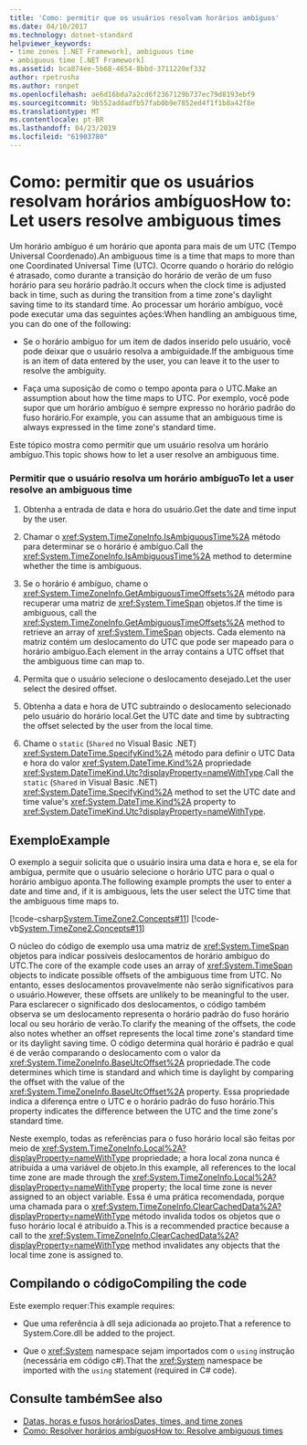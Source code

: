 ```yaml
---
title: 'Como: permitir que os usuários resolvam horários ambíguos'
ms.date: 04/10/2017
ms.technology: dotnet-standard
helpviewer_keywords:
- time zones [.NET Framework], ambiguous time
- ambiguous time [.NET Framework]
ms.assetid: bca874ee-5b68-4654-8bbd-3711220ef332
author: rpetrusha
ms.author: ronpet
ms.openlocfilehash: ae6d16bda7a2cd6f2367129b737ec79d8193ebf9
ms.sourcegitcommit: 9b552addadfb57fab0b9e7852ed4f1f1b8a42f8e
ms.translationtype: MT
ms.contentlocale: pt-BR
ms.lasthandoff: 04/23/2019
ms.locfileid: "61903780"
---
```

# <a name="how-to-let-users-resolve-ambiguous-times"></a><span data-ttu-id="3aa1d-102">Como: permitir que os usuários resolvam horários ambíguos</span><span class="sxs-lookup"><span data-stu-id="3aa1d-102">How to: Let users resolve ambiguous times</span></span>

<span data-ttu-id="3aa1d-103">Um horário ambíguo é um horário que aponta para mais de um UTC (Tempo Universal Coordenado).</span><span class="sxs-lookup"><span data-stu-id="3aa1d-103">An ambiguous time is a time that maps to more than one Coordinated Universal Time (UTC).</span></span> <span data-ttu-id="3aa1d-104">Ocorre quando o horário do relógio é atrasado, como durante a transição do horário de verão de um fuso horário para seu horário padrão.</span><span class="sxs-lookup"><span data-stu-id="3aa1d-104">It occurs when the clock time is adjusted back in time, such as during the transition from a time zone's daylight saving time to its standard time.</span></span> <span data-ttu-id="3aa1d-105">Ao processar um horário ambíguo, você pode executar uma das seguintes ações:</span><span class="sxs-lookup"><span data-stu-id="3aa1d-105">When handling an ambiguous time, you can do one of the following:</span></span>

* <span data-ttu-id="3aa1d-106">Se o horário ambíguo for um item de dados inserido pelo usuário, você pode deixar que o usuário resolva a ambiguidade.</span><span class="sxs-lookup"><span data-stu-id="3aa1d-106">If the ambiguous time is an item of data entered by the user, you can leave it to the user to resolve the ambiguity.</span></span>

* <span data-ttu-id="3aa1d-107">Faça uma suposição de como o tempo aponta para o UTC.</span><span class="sxs-lookup"><span data-stu-id="3aa1d-107">Make an assumption about how the time maps to UTC.</span></span> <span data-ttu-id="3aa1d-108">Por exemplo, você pode supor que um horário ambíguo é sempre expresso no horário padrão do fuso horário.</span><span class="sxs-lookup"><span data-stu-id="3aa1d-108">For example, you can assume that an ambiguous time is always expressed in the time zone's standard time.</span></span>

<span data-ttu-id="3aa1d-109">Este tópico mostra como permitir que um usuário resolva um horário ambíguo.</span><span class="sxs-lookup"><span data-stu-id="3aa1d-109">This topic shows how to let a user resolve an ambiguous time.</span></span>

### <a name="to-let-a-user-resolve-an-ambiguous-time"></a><span data-ttu-id="3aa1d-110">Permitir que o usuário resolva um horário ambíguo</span><span class="sxs-lookup"><span data-stu-id="3aa1d-110">To let a user resolve an ambiguous time</span></span>

1. <span data-ttu-id="3aa1d-111">Obtenha a entrada de data e hora do usuário.</span><span class="sxs-lookup"><span data-stu-id="3aa1d-111">Get the date and time input by the user.</span></span>

2. <span data-ttu-id="3aa1d-112">Chamar o <xref:System.TimeZoneInfo.IsAmbiguousTime%2A> método para determinar se o horário é ambíguo.</span><span class="sxs-lookup"><span data-stu-id="3aa1d-112">Call the <xref:System.TimeZoneInfo.IsAmbiguousTime%2A> method to determine whether the time is ambiguous.</span></span>

3. <span data-ttu-id="3aa1d-113">Se o horário é ambíguo, chame o <xref:System.TimeZoneInfo.GetAmbiguousTimeOffsets%2A> método para recuperar uma matriz de <xref:System.TimeSpan> objetos.</span><span class="sxs-lookup"><span data-stu-id="3aa1d-113">If the time is ambiguous, call the <xref:System.TimeZoneInfo.GetAmbiguousTimeOffsets%2A> method to retrieve an array of <xref:System.TimeSpan> objects.</span></span> <span data-ttu-id="3aa1d-114">Cada elemento na matriz contém um deslocamento do UTC que pode ser mapeado para o horário ambíguo.</span><span class="sxs-lookup"><span data-stu-id="3aa1d-114">Each element in the array contains a UTC offset that the ambiguous time can map to.</span></span>

4. <span data-ttu-id="3aa1d-115">Permita que o usuário selecione o deslocamento desejado.</span><span class="sxs-lookup"><span data-stu-id="3aa1d-115">Let the user select the desired offset.</span></span>

5. <span data-ttu-id="3aa1d-116">Obtenha a data e hora de UTC subtraindo o deslocamento selecionado pelo usuário do horário local.</span><span class="sxs-lookup"><span data-stu-id="3aa1d-116">Get the UTC date and time by subtracting the offset selected by the user from the local time.</span></span>

6. <span data-ttu-id="3aa1d-117">Chame o `static` (`Shared` no Visual Basic .NET) <xref:System.DateTime.SpecifyKind%2A> método para definir o UTC Data e hora do valor <xref:System.DateTime.Kind%2A> propriedade <xref:System.DateTimeKind.Utc?displayProperty=nameWithType>.</span><span class="sxs-lookup"><span data-stu-id="3aa1d-117">Call the `static` (`Shared` in Visual Basic .NET) <xref:System.DateTime.SpecifyKind%2A> method to set the UTC date and time value's <xref:System.DateTime.Kind%2A> property to <xref:System.DateTimeKind.Utc?displayProperty=nameWithType>.</span></span>

## <a name="example"></a><span data-ttu-id="3aa1d-118">Exemplo</span><span class="sxs-lookup"><span data-stu-id="3aa1d-118">Example</span></span>

<span data-ttu-id="3aa1d-119">O exemplo a seguir solicita que o usuário insira uma data e hora e, se ela for ambígua, permite que o usuário selecione o horário UTC para o qual o horário ambíguo aponta.</span><span class="sxs-lookup"><span data-stu-id="3aa1d-119">The following example prompts the user to enter a date and time and, if it is ambiguous, lets the user select the UTC time that the ambiguous time maps to.</span></span>

[!code-csharp[System.TimeZone2.Concepts#11](../../../samples/snippets/csharp/VS_Snippets_CLR_System/system.TimeZone2.Concepts/CS/TimeZone2Concepts.cs#11)]
[!code-vb[System.TimeZone2.Concepts#11](../../../samples/snippets/visualbasic/VS_Snippets_CLR_System/system.TimeZone2.Concepts/VB/TimeZone2Concepts.vb#11)]

<span data-ttu-id="3aa1d-120">O núcleo do código de exemplo usa uma matriz de <xref:System.TimeSpan> objetos para indicar possíveis deslocamentos de horário ambíguo do UTC.</span><span class="sxs-lookup"><span data-stu-id="3aa1d-120">The core of the example code uses an array of <xref:System.TimeSpan> objects to indicate possible offsets of the ambiguous time from UTC.</span></span> <span data-ttu-id="3aa1d-121">No entanto, esses deslocamentos provavelmente não serão significativos para o usuário.</span><span class="sxs-lookup"><span data-stu-id="3aa1d-121">However, these offsets are unlikely to be meaningful to the user.</span></span> <span data-ttu-id="3aa1d-122">Para esclarecer o significado dos deslocamentos, o código também observa se um deslocamento representa o horário padrão do fuso horário local ou seu horário de verão.</span><span class="sxs-lookup"><span data-stu-id="3aa1d-122">To clarify the meaning of the offsets, the code also notes whether an offset represents the local time zone's standard time or its daylight saving time.</span></span> <span data-ttu-id="3aa1d-123">O código determina qual horário é padrão e qual é de verão comparando o deslocamento com o valor da <xref:System.TimeZoneInfo.BaseUtcOffset%2A> propriedade.</span><span class="sxs-lookup"><span data-stu-id="3aa1d-123">The code determines which time is standard and which time is daylight by comparing the offset with the value of the <xref:System.TimeZoneInfo.BaseUtcOffset%2A> property.</span></span> <span data-ttu-id="3aa1d-124">Essa propriedade indica a diferença entre o UTC e o horário padrão do fuso horário.</span><span class="sxs-lookup"><span data-stu-id="3aa1d-124">This property indicates the difference between the UTC and the time zone's standard time.</span></span>

<span data-ttu-id="3aa1d-125">Neste exemplo, todas as referências para o fuso horário local são feitas por meio de <xref:System.TimeZoneInfo.Local%2A?displayProperty=nameWithType> propriedade; a hora local zona nunca é atribuída a uma variável de objeto.</span><span class="sxs-lookup"><span data-stu-id="3aa1d-125">In this example, all references to the local time zone are made through the <xref:System.TimeZoneInfo.Local%2A?displayProperty=nameWithType> property; the local time zone is never assigned to an object variable.</span></span> <span data-ttu-id="3aa1d-126">Essa é uma prática recomendada, porque uma chamada para o <xref:System.TimeZoneInfo.ClearCachedData%2A?displayProperty=nameWithType> método invalida todos os objetos que o fuso horário local é atribuído a.</span><span class="sxs-lookup"><span data-stu-id="3aa1d-126">This is a recommended practice because a call to the <xref:System.TimeZoneInfo.ClearCachedData%2A?displayProperty=nameWithType> method invalidates any objects that the local time zone is assigned to.</span></span>

## <a name="compiling-the-code"></a><span data-ttu-id="3aa1d-127">Compilando o código</span><span class="sxs-lookup"><span data-stu-id="3aa1d-127">Compiling the code</span></span>

<span data-ttu-id="3aa1d-128">Este exemplo requer:</span><span class="sxs-lookup"><span data-stu-id="3aa1d-128">This example requires:</span></span>

* <span data-ttu-id="3aa1d-129">Que uma referência à dll seja adicionada ao projeto.</span><span class="sxs-lookup"><span data-stu-id="3aa1d-129">That a reference to System.Core.dll be added to the project.</span></span>

* <span data-ttu-id="3aa1d-130">Que o <xref:System> namespace sejam importados com o `using` instrução (necessária em código c#).</span><span class="sxs-lookup"><span data-stu-id="3aa1d-130">That the <xref:System> namespace be imported with the `using` statement (required in C# code).</span></span>

## <a name="see-also"></a><span data-ttu-id="3aa1d-131">Consulte também</span><span class="sxs-lookup"><span data-stu-id="3aa1d-131">See also</span></span>

- [<span data-ttu-id="3aa1d-132">Datas, horas e fusos horários</span><span class="sxs-lookup"><span data-stu-id="3aa1d-132">Dates, times, and time zones</span></span>](../../../docs/standard/datetime/index.md)
- [<span data-ttu-id="3aa1d-133">Como: Resolver horários ambíguos</span><span class="sxs-lookup"><span data-stu-id="3aa1d-133">How to: Resolve ambiguous times</span></span>](../../../docs/standard/datetime/resolve-ambiguous-times.md)
